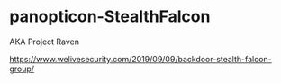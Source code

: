 # panopticon-StealthFalcon

AKA Project Raven

https://www.welivesecurity.com/2019/09/09/backdoor-stealth-falcon-group/
